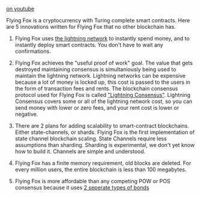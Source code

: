 [on youtube](https://www.youtube.com/watch?v=sEGyfg7AB0Q)

Flying Fox is a cryptocurrency with Turing complete smart contracts.
Here are 5 innovations written for Flying Fox that no other blockchain has.

1) Flying Fox uses [the lightning network](docs/lightning_network.md) to instantly spend money, and to instantly deploy smart contracts. You don't have to wait any confirmations.

2) Flying Fox achieves the "useful proof of work" goal. The value that gets destroyed maintaining consensus is simultaniously being used to maintain the lightning network. Lightning networks can be expensive because a lot of money is locked up, this cost is passed to the users in the form of transaction fees and rents. The blockchain consensus protocol used for Flying Fox is called ["Lightning Consensus"](docs/lightning_consensus.md). Lightning Consensus covers some or all of the lightning network cost, so you can send money with lower or zero fees, and your rent cost is lower or negative.

3) There are 2 plans for adding scalability to smart-contract blockchains. Either state-channels, or shards. Flying Fox is the first implementation of state channel blockchain scaling. State Channels require less assumptions than sharding. Sharding is experimental, we don't yet know how to build it. Channels are simple and understood.

4) Flying Fox has a finite memory requirement, old blocks are deleted. For every million users, the entire blockchain is less than 100 megabytes.

5) Flying Fox is more affordable than any competing POW or POS consensus because it uses [2 seperate types of bonds](docs/2_types_of_bonds.md)